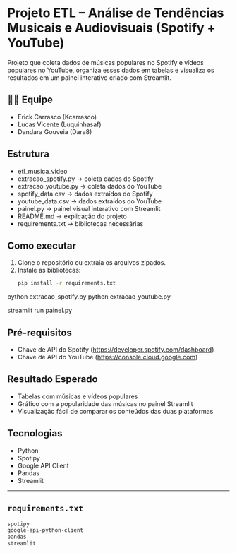 # Projeto ETL – Análise de Tendências Musicais e Audiovisuais (Spotify + YouTube)

Projeto que coleta dados de músicas populares no Spotify e vídeos populares no YouTube, organiza esses dados em tabelas e visualiza os resultados em um painel interativo criado com Streamlit.

## 👨‍💻 Equipe
- Erick Carrasco (Kcarrasco)
- Lucas Vicente (Luquinhasaf)
- Dandara Gouveia (Dara8)


## Estrutura

- etl_musica_video
- extracao_spotify.py → coleta dados do Spotify
- extracao_youtube.py → coleta dados do YouTube
- spotify_data.csv → dados extraídos do Spotify
- youtube_data.csv → dados extraídos do YouTube
- painel.py → painel visual interativo com Streamlit
- README.md → explicação do projeto
- requirements.txt → bibliotecas necessárias


## Como executar

1. Clone o repositório ou extraia os arquivos zipados.
2. Instale as bibliotecas:
   ```bash
   pip install -r requirements.txt
   
python extracao_spotify.py
python extracao_youtube.py

streamlit run painel.py

## Pré-requisitos

- Chave de API do Spotify (https://developer.spotify.com/dashboard)
- Chave de API do YouTube (https://console.cloud.google.com)


## Resultado Esperado

- Tabelas com músicas e vídeos populares
- Gráfico com a popularidade das músicas no painel Streamlit
- Visualização fácil de comparar os conteúdos das duas plataformas


## Tecnologias

- Python
- Spotipy
- Google API Client
- Pandas
- Streamlit


---

## `requirements.txt`

```txt
spotipy
google-api-python-client
pandas
streamlit
